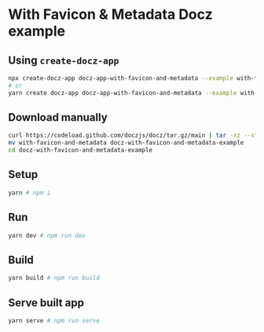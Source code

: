 # With Favicon & Metadata Docz example

## Using `create-docz-app`

```sh
npx create-docz-app docz-app-with-favicon-and-metadata --example with-favicon-and-metadata
# or
yarn create docz-app docz-app-with-favicon-and-metadata --example with-favicon-and-metadata
```

## Download manually

```sh
curl https://codeload.github.com/doczjs/docz/tar.gz/main | tar -xz --strip=2 docz-main/examples/with-favicon-and-metadata
mv with-favicon-and-metadata docz-with-favicon-and-metadata-example
cd docz-with-favicon-and-metadata-example
```

## Setup

```sh
yarn # npm i
```

## Run

```sh
yarn dev # npm run dev
```

## Build

```sh
yarn build # npm run build
```

## Serve built app

```sh
yarn serve # npm run serve
```
